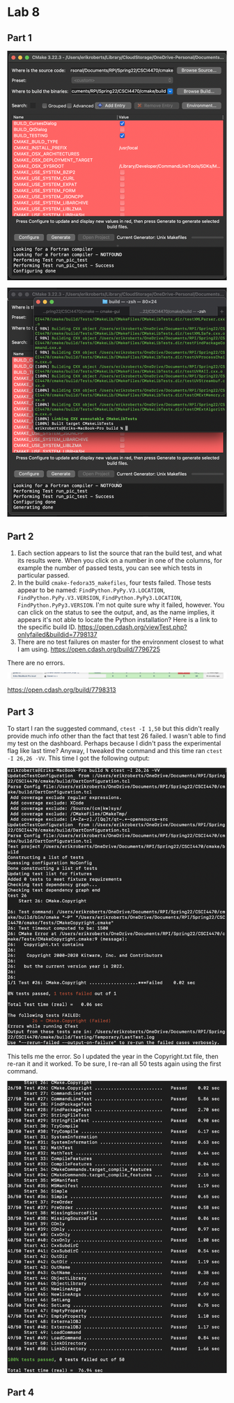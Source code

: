 # Lab 8

## Part 1

![cmake-gui-configured](cmake-gui-configured.png)

![cmake-built](cmake-built.png)

## Part 2

1. Each section appears to list the source that ran the build test, and what its results were. When you click on a number in one of the columns, for example the number of passed tests, you can see which tests in particular passed. 
2. In the build `cmake-fedora35_makefiles`, four tests failed. Those tests appear to be named: `FindPython.PyPy.V3.LOCATION`, `FindPython.PyPy.V3.VERSION`, `FindPython.PyPy3.LOCATION`, `FindPython.PyPy3.VERSION`. I'm not quite sure why it failed, however. You can click on the status to see the output, and, as the name implies, it appears it's not able to locate the Python installation? Here is a link to the specific build ID. https://open.cdash.org/viewTest.php?onlyfailed&buildid=7798137
3. There are no test failures on master for the environment closest to what I am using. https://open.cdash.org/build/7796725

There are no errors.

![cmake-test-dashboard](cmake-test-dashboard.png)

https://open.cdash.org/build/7798313

## Part 3

To start I ran the suggested command, `ctest -I 1,50` but this didn't really provide much info other than the fact that test 26 failed. I wasn't able to find my test on the dashboard. Perhaps because I didn't pass the experimental flag like last time? Anyway, I tweaked the command and this time ran `ctest -I 26,26 -VV`. This time I got the following output:

![test-26-output](test-26-output.png)

This tells me the error. So I updated the year in the Copyright.txt file, then re-ran it and it worked. To be sure, I re-ran all 50 tests again using the first command.

![cmake-test-pass](cmake-test-pass.png)

## Part 4